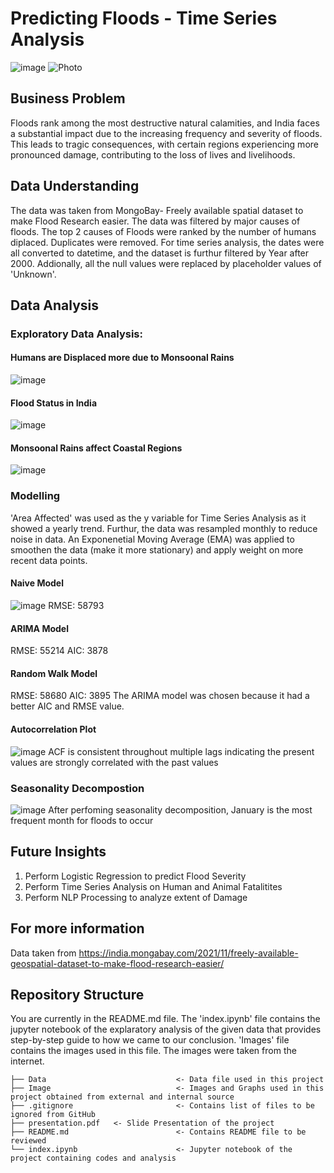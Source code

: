 # Predicting Floods - Time Series Analysis
![image](https://cdni0.trtworld.com/w960/h540/q75/60938_INDarchiveweatherclimateafp_1565768717964.jpg)
![Photo](https://india.mongabay.com/2021/11/freely-available-geospatial-dataset-to-make-flood-research-easier/)


## Business Problem
Floods rank among the most destructive natural calamities, and India faces a substantial impact due to the increasing frequency and severity of floods. This leads to tragic consequences, with certain regions experiencing more pronounced damage, contributing to the loss of lives and livelihoods.
## Data Understanding
The data was taken from MongoBay- Freely available spatial dataset to make Flood Research easier. The data was filtered by major causes of floods. The top 2 causes of Floods were ranked by the number of humans diplaced. Duplicates were removed. For time series analysis, the dates were all converted to datetime, and the dataset is furthur filtered by Year after 2000.  Addionally, all the
null values were replaced by placeholder values of 'Unknown'.

## Data Analysis 

### Exploratory Data Analysis:
#### Humans are Displaced more due to Monsoonal Rains
![image](https://github.com/myt-hue/Flood-Prediction/assets/73657823/1cf9edf3-5923-4df6-895e-85de3c31887d)

#### Flood Status in India
![image](https://github.com/myt-hue/Flood-Prediction/assets/73657823/d2041016-56ef-4f30-99b8-b4496b2bfbf6)

#### Monsoonal Rains affect Coastal Regions
![image](https://github.com/myt-hue/Flood-Prediction/assets/73657823/b7083119-f186-4049-a87f-187495a979f9)

### Modelling
'Area Affected'  was used as the y variable for Time Series Analysis as it showed a yearly trend. Furthur, the data was resampled monthly to reduce noise in data. An Exponenetial Moving Average
(EMA) was applied to smoothen the data (make it more stationary) and apply weight on more recent data points. 

#### Naive Model 
![image](https://github.com/myt-hue/Flood-Prediction/assets/73657823/5f17b2fb-ba5e-41c7-a7f8-2b87288abff9)
RMSE: 58793 

#### ARIMA Model 
RMSE: 55214 
AIC: 3878

#### Random Walk Model
RMSE: 58680
AIC: 3895
The ARIMA model was chosen because it had a better AIC and RMSE value.

#### Autocorrelation Plot
![image](https://github.com/myt-hue/Flood-Prediction/assets/73657823/3e83c74f-4ad6-48eb-a778-29249f85600b)
ACF is consistent throughout multiple lags indicating the present values are strongly correlated with the past values


### Seasonality Decompostion
![image](https://github.com/myt-hue/Flood-Prediction/assets/73657823/2cbf00e3-3d84-4ce1-8cb4-40ea81aa6787)
After perfoming seasonality decomposition, January is the most frequent month for floods to occur


## Future Insights
 1. Perform Logistic Regression to predict Flood Severity
 2. Perform Time Series Analysis on Human and Animal Fatalitites
 3. Perform NLP Processing to analyze extent of Damage

## For more information
Data taken from https://india.mongabay.com/2021/11/freely-available-geospatial-dataset-to-make-flood-research-easier/

## Repository Structure

You are currently in the README.md file. The 'index.ipynb' file contains the jupyter notebook of the explaratory analysis of the given data that provides step-by-step guide to how we came to our conclusion. 'Images' file contains the images used in this file. The images were taken from the internet.

```
├── Data                             <- Data file used in this project
├── Image                            <- Images and Graphs used in this project obtained from external and internal source
├── .gitignore                       <- Contains list of files to be ignored from GitHub
├── presentation.pdf   <- Slide Presentation of the project
├── README.md                        <- Contains README file to be reviewed    
└── index.ipynb                      <- Jupyter notebook of the project containing codes and analysis


































